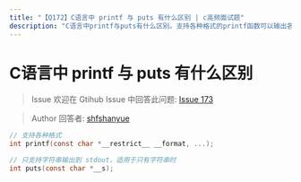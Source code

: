 ```yaml
---
title: "【Q172】C语言中 printf 与 puts 有什么区别 | c高频面试题"
description: "C语言中printf与puts有什么区别。支持各种格式的printf函数可以输出各种类型的数据，而puts函数只能输出字符串到stdout，适用于只有字符串时。  字节跳动面试题、阿里腾讯面试题、美团小米面试题。"
---
```


# C语言中 printf 与 puts 有什么区别

> Issue
> 欢迎在 Gtihub Issue 中回答此问题: [Issue 173](https://github.com/shfshanyue/Daily-Question/issues/173)

> Author
> 回答者: [shfshanyue](https://github.com/shfshanyue)

```c
// 支持各种格式
int printf(const char *__restrict__ __format, ...);

// 只支持字符串输出到 stdout，适用于只有字符串时
int puts(const char *__s);
```
